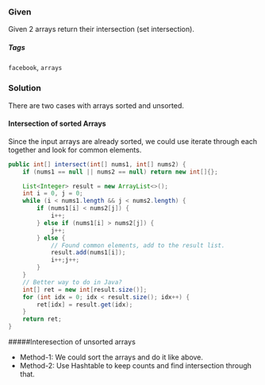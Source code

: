 ### Given
Given 2 arrays return their intersection (set intersection).

##### Tags
`facebook`, `arrays`

### Solution
There are two cases with arrays sorted and unsorted.

#### Intersection of sorted Arrays
Since the input arrays are already sorted, we could use iterate through each together and look for common elements.

```java
public int[] intersect(int[] nums1, int[] nums2) {
    if (nums1 == null || nums2 == null) return new int[]{};

    List<Integer> result = new ArrayList<>();
    int i = 0, j = 0;
    while (i < nums1.length && j < nums2.length) {
        if (nums1[i] < nums2[j]) {
            i++;
        } else if (nums1[i] > nums2[j]) {
            j++;
        } else {
            // Found common elements, add to the result list.
            result.add(nums1[i]);
            i++;j++;
        }
    }
    // Better way to do in Java?
    int[] ret = new int[result.size()];
    for (int idx = 0; idx < result.size(); idx++) {
        ret[idx] = result.get(idx);
    }
    return ret;
}
```

#####Interesection of unsorted arrays
* Method-1: We could sort the arrays and do it like above.
* Method-2: Use Hashtable to keep counts and find intersection through that.
